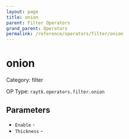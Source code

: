 ```yaml
---
layout: page
title: onion
parent: Filter Operators
grand_parent: Operators
permalink: /reference/operators/filter/onion
---
```


# onion



Category: filter

OP Type: `raytk.operators.filter.onion`

## Parameters

* `Enable` - 
* `Thickness` -
